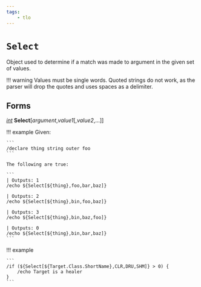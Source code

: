 ```yaml
---
tags:
    - tlo
---
```

# `Select`

Object used to determine if a match was made to argument in the given set of values.

!!! warning
    Values must be single words.  Quoted strings do not work, as the parser will drop the quotes and uses spaces as a delimiter.

## Forms

[_int_](../data-types/datatype-int.md) **Select**[_argument_,_value1_[,_value2_,...]]


!!! example
    Given:

    ```
    /declare thing string outer foo
    ```

    The following are true:

    ```
    | Outputs: 1
    /echo ${Select[${thing},foo,bar,baz]}

    | Outputs: 2
    /echo ${Select[${thing},bin,foo,baz]}

    | Outputs: 3
    /echo ${Select[${thing},bin,baz,foo]}

    | Outputs: 0
    /echo ${Select[${thing},bin,bar,baz]}
    ```

!!! example

    ```
    /if (${Select[${Target.Class.ShortName},CLR,DRU,SHM]} > 0) {
        /echo Target is a healer
    }
    ```

[int]: ../data-types/datatype-int.md
